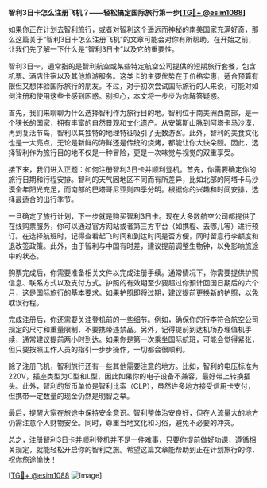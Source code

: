 **智利3日卡怎么注册飞机？——轻松搞定国际旅行第一步[[TG💪+ @esim1088](https://t.me/s/esim1088)]**

如果你正在计划去智利旅行，或者对智利这个遥远而神秘的南美国家充满好奇，那么这篇关于“智利3日卡怎么注册飞机”的文章可能会对你有所帮助。在开始之前，让我们先了解一下什么是“智利3日卡”以及它的重要性。

智利3日卡，通常指的是智利航空或某些特定航空公司提供的短期旅行套餐，包含机票、酒店住宿以及其他旅游服务。这类卡的主要优势在于价格实惠，适合预算有限但又想体验国际旅行的朋友。不过，对于初次尝试国际旅行的人来说，可能对如何注册和使用这些卡感到困惑。别担心，本文将一步步为你解答疑惑。

首先，我们来聊聊为什么选择智利作为旅行目的地。智利位于南美洲西南部，是一个狭长的国家，拥有丰富的自然景观和文化遗产。从安第斯山脉到阿塔卡马沙漠，再到复活节岛，智利以其独特的地理特征吸引了无数游客。此外，智利的美食文化也是一大亮点，无论是新鲜的海鲜还是传统的烧烤，都能让你大快朵颐。因此，选择智利作为旅行目的地不仅是一种冒险，更是一次味觉与视觉的双重享受。

接下来，我们进入正题：如何注册智利3日卡并顺利登机。首先，你需要确定你的旅行日期和行程安排。智利的天气因地区不同而有所差异，比如北部的阿塔卡马沙漠全年阳光充足，而南部的巴塔哥尼亚则四季分明。根据你的兴趣和时间安排，选择最适合的出行季节。

一旦确定了旅行计划，下一步就是购买智利3日卡。现在大多数航空公司都提供了在线购票服务，你可以通过官方网站或者第三方平台（如携程、去哪儿等）进行预订。在选择航班时，记得查看起飞时间和到达时间是否方便，同时留意行李额度和退改签政策。此外，由于智利与中国有时差，建议提前调整生物钟，以免影响旅途中的状态。

购票完成后，你需要准备相关文件以完成注册手续。通常情况下，你需要提供护照信息、联系方式以及支付方式。护照的有效期至少要超过你预计回国日期后的六个月，这是国际旅行的基本要求。如果护照即将过期，建议提前更换新的护照，以免耽误行程。

完成注册后，你还需要关注登机前的一些细节。例如，确保你的行李符合航空公司规定的尺寸和重量限制，不要携带违禁品。另外，记得提前到达机场办理值机手续，通常建议提前两小时到达。如果你是第一次乘坐国际航班，可能会觉得紧张，但只要按照工作人员的指引一步步操作，一切都会很顺利。

除了注册飞机，智利旅行还有一些其他需要注意的地方。比如，智利的电压标准为220V，插座类型为C型和L型，因此如果你的电子设备不兼容，最好带上转换插头。此外，智利的货币单位是智利比索（CLP），虽然许多地方接受信用卡支付，但携带一定数量的现金仍然是明智之举。

最后，提醒大家在旅途中保持安全意识。智利整体治安良好，但在人流量大的地方仍需注意个人财物安全。同时，尊重当地文化和习俗，避免不必要的冲突。

总之，注册智利3日卡并顺利登机并不是一件难事，只要你提前做好功课，遵循相关规定，就能轻松开启你的智利之旅。希望这篇文章能帮助到正在计划旅行的你，祝你旅途愉快！

[[TG💪+ @esim1088](https://t.me/s/esim1088) ![Image](https://i.postimg.cc/4NQfJmqS/Snipaste-2025-05-13-00-14-12.png)]